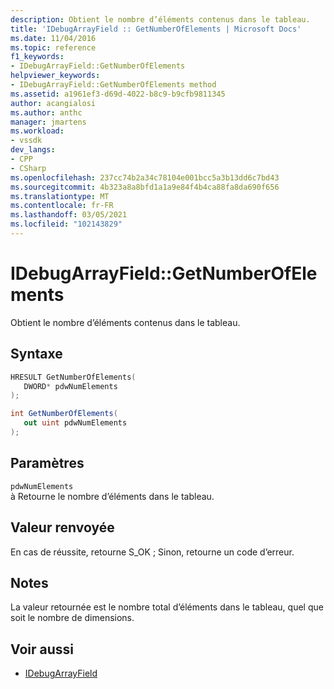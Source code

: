 ```yaml
---
description: Obtient le nombre d’éléments contenus dans le tableau.
title: 'IDebugArrayField :: GetNumberOfElements | Microsoft Docs'
ms.date: 11/04/2016
ms.topic: reference
f1_keywords:
- IDebugArrayField::GetNumberOfElements
helpviewer_keywords:
- IDebugArrayField::GetNumberOfElements method
ms.assetid: a1961ef3-d69d-4022-b8c9-b9cfb9811345
author: acangialosi
ms.author: anthc
manager: jmartens
ms.workload:
- vssdk
dev_langs:
- CPP
- CSharp
ms.openlocfilehash: 237cc74b2a34c78104e001bcc5a3b13dd6c7bd43
ms.sourcegitcommit: 4b323a8a8bfd1a1a9e84f4b4ca88fa8da690f656
ms.translationtype: MT
ms.contentlocale: fr-FR
ms.lasthandoff: 03/05/2021
ms.locfileid: "102143829"
---
```

# <a name="idebugarrayfieldgetnumberofelements"></a>IDebugArrayField::GetNumberOfElements
Obtient le nombre d’éléments contenus dans le tableau.

## <a name="syntax"></a>Syntaxe

```cpp
HRESULT GetNumberOfElements( 
   DWORD* pdwNumElements
);
```

```csharp
int GetNumberOfElements(
   out uint pdwNumElements
);
```

## <a name="parameters"></a>Paramètres
`pdwNumElements`\
à Retourne le nombre d’éléments dans le tableau.

## <a name="return-value"></a>Valeur renvoyée
 En cas de réussite, retourne S_OK ; Sinon, retourne un code d’erreur.

## <a name="remarks"></a>Notes
 La valeur retournée est le nombre total d’éléments dans le tableau, quel que soit le nombre de dimensions.

## <a name="see-also"></a>Voir aussi
- [IDebugArrayField](../../../extensibility/debugger/reference/idebugarrayfield.md)
